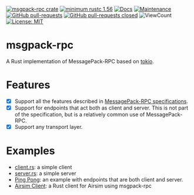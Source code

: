 [![msgpack-rpc crate](https://img.shields.io/crates/v/msgpack-rpc.svg)](https://crates.io/crates/msgpack-rpc)
[![minimum rustc 1.56](https://img.shields.io/badge/rustc-1.56+-blue.svg)](https://rust-lang.github.io/rfcs/2495-min-rust-version.html)
[![Docs](https://docs.rs/msgpack-rpc/badge.svg)](https://docs.rs/msgpack-rpc)
[![Maintenance](https://img.shields.io/badge/Maintained%3F-yes-green.svg)](https://GitHub.com/Sollimann/msgpack-rpc/graphs/commit-activity)
[![GitHub pull-requests](https://img.shields.io/github/issues-pr/Sollimann/msgpack-rpc.svg)](https://GitHub.com/Sollimann/msgpack-rpc/pulls)
[![GitHub pull-requests closed](https://img.shields.io/github/issues-pr-closed/Sollimann/msgpack-rpc.svg)](https://GitHub.com/Sollimann/msgpack-rpc/pulls)
![ViewCount](https://views.whatilearened.today/views/github/Sollimann/msgpack-rpc.svg)
[![License: MIT](https://img.shields.io/badge/License-MIT-yellow.svg)](https://opensource.org/licenses/MIT)

msgpack-rpc
=======

A Rust implementation of MessagePack-RPC based on [tokio](http://tokio.rs/).

Features
========

- [X] Support all the features described in [MessagePack-RPC specifications](https://github.com/msgpack/msgpack/blob/master/spec.md).
- [X] Support for endpoints that act both as client and server. This is not part of the specification, but is a relatively common use of MessagePack-RPC.
- [X] Support any transport layer.

Examples
========

- [client.rs](https://github.com/little-dude/rmp-rpc/blob/master/examples/client.rs): a simple client
- [server.rs](https://github.com/little-dude/rmp-rpc/blob/master/examples/server.rs): a simple server
- [Ping Pong](https://github.com/little-dude/rmp-rpc/blob/master/examples/ping_pong.rs): an example with endpoints that are both client and server.
- [Airsim Client](https://github.com/Sollimann/airsim-client): a Rust client for Airsim using msgpack-rpc
